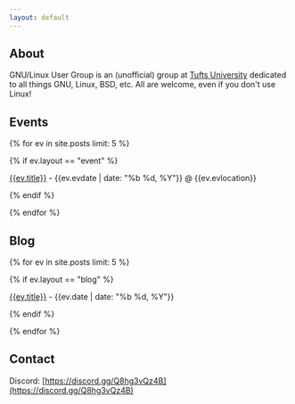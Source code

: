 ```yaml
---
layout: default
---
```


## About

GNU/Linux User Group is an (unofficial) group at [Tufts University](https://www.tufts.edu/) 
dedicated to all things GNU, Linux, BSD, etc. All are welcome, even if you don't use Linux!

## Events

{% for ev in site.posts limit: 5 %}

{% if ev.layout == "event" %}

[{{ev.title}}]({{site.baseurl}}{{ev.url}}) - {{ev.evdate | date: "%b %d, %Y"}} @ {{ev.evlocation}}

{% endif %}

{% endfor %}

## Blog

{% for ev in site.posts limit: 5 %}

{% if ev.layout == "blog" %}

[{{ev.title}}]({{site.baseurl}}{{ev.url}}) - {{ev.date | date: "%b %d, %Y"}}

{% endif %}

{% endfor %}

## Contact

Discord: [https://discord.gg/Q8hg3vQz4B](https://discord.gg/Q8hg3vQz4B)


<!-- ## Members -->

